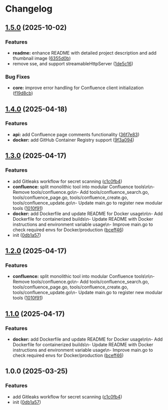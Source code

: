 # Changelog

## [1.5.0](https://github.com/nguyenvanduocit/confluence-mcp/compare/v1.4.0...v1.5.0) (2025-10-02)


### Features

* **readme:** enhance README with detailed project description and add thumbnail image ([6355d0b](https://github.com/nguyenvanduocit/confluence-mcp/commit/6355d0b0cbe9268c7fd0c263f6b61da4299f6ff5))
* remove sse, and support streamableHttpServer ([1de5c16](https://github.com/nguyenvanduocit/confluence-mcp/commit/1de5c168813f2b18e58d6f061949d416d38b57c8))


### Bug Fixes

* **core:** improve error handling for Confluence client initialization ([f19d8cb](https://github.com/nguyenvanduocit/confluence-mcp/commit/f19d8cb67dfed6d525e3451b437a9ad310efa67f))

## [1.4.0](https://github.com/nguyenvanduocit/confluence-mcp/compare/v1.3.0...v1.4.0) (2025-04-18)


### Features

* **api:** add Confluence page comments functionality ([36f7e83](https://github.com/nguyenvanduocit/confluence-mcp/commit/36f7e83cdc959983d39e53350f3af0669416fa29))
* **docker:** add GitHub Container Registry support ([9f3a094](https://github.com/nguyenvanduocit/confluence-mcp/commit/9f3a094bcc714bcb1b3182d9aeb26ded6c9c4344))

## [1.3.0](https://github.com/nguyenvanduocit/confluence-mcp/compare/v1.2.0...v1.3.0) (2025-04-17)


### Features

* add Gitleaks workflow for secret scanning ([c1c0fb4](https://github.com/nguyenvanduocit/confluence-mcp/commit/c1c0fb43b4c6b48ff6cf8a964ab956164a9ff7a0))
* **confluence:** split monolithic tool into modular Confluence tools\n\n- Remove tools/confluence.go\n- Add tools/confluence_search.go, tools/confluence_page.go, tools/confluence_create.go, tools/confluence_update.go\n- Update main.go to register new modular tools ([1010f91](https://github.com/nguyenvanduocit/confluence-mcp/commit/1010f910949983d5d981917fbccb035fe966f4ed))
* **docker:** add Dockerfile and update README for Docker usage\n\n- Add Dockerfile for containerized builds\n- Update README with Docker instructions and environment variable usage\n- Improve main.go to check required envs for Docker/production ([bceff46](https://github.com/nguyenvanduocit/confluence-mcp/commit/bceff46e1c4b7a99e5f61ce15e299b9f6f3984b6))
* init ([0db1a57](https://github.com/nguyenvanduocit/confluence-mcp/commit/0db1a575842a6426d18b1dc8d85de26ac7f9c187))

## [1.2.0](https://github.com/nguyenvanduocit/confluence-mcp/compare/v1.1.0...v1.2.0) (2025-04-17)


### Features

* **confluence:** split monolithic tool into modular Confluence tools\n\n- Remove tools/confluence.go\n- Add tools/confluence_search.go, tools/confluence_page.go, tools/confluence_create.go, tools/confluence_update.go\n- Update main.go to register new modular tools ([1010f91](https://github.com/nguyenvanduocit/confluence-mcp/commit/1010f910949983d5d981917fbccb035fe966f4ed))

## [1.1.0](https://github.com/nguyenvanduocit/confluence-mcp/compare/v1.0.0...v1.1.0) (2025-04-17)


### Features

* **docker:** add Dockerfile and update README for Docker usage\n\n- Add Dockerfile for containerized builds\n- Update README with Docker instructions and environment variable usage\n- Improve main.go to check required envs for Docker/production ([bceff46](https://github.com/nguyenvanduocit/confluence-mcp/commit/bceff46e1c4b7a99e5f61ce15e299b9f6f3984b6))

## 1.0.0 (2025-03-25)


### Features

* add Gitleaks workflow for secret scanning ([c1c0fb4](https://github.com/nguyenvanduocit/confluence-mcp/commit/c1c0fb43b4c6b48ff6cf8a964ab956164a9ff7a0))
* init ([0db1a57](https://github.com/nguyenvanduocit/confluence-mcp/commit/0db1a575842a6426d18b1dc8d85de26ac7f9c187))
